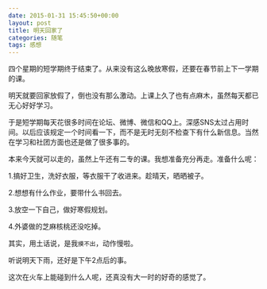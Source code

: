 ```yaml
---
date: 2015-01-31 15:45:50+00:00
layout: post
title: 明天回家了
categories: 随笔
tags: 感想
---
```


四个星期的短学期终于结束了。从来没有这么晚放寒假，还要在春节前上下一学期的课。

明天就要回家放假了，倒也没有那么激动。上课上久了也有点麻木，虽然每天都已无心好好学习。

于是短学期每天花很多时间在论坛、微博、微信和QQ上。深感SNS太过占用时间。以后应该规定一个时间看一下，而不是无时无刻不检查下有什么新信息。当然在学习和社团方面也还是做了很多事的。

本来今天就可以走的，虽然上午还有二专的课。我想准备充分再走。准备什么呢：

1.搞好卫生，洗好衣服，等衣服干了收进来。趁晴天，晒晒被子。

2.想想有什么作业，要带什么书回去。

3.放空一下自己，做好寒假规划。

4.外婆做的芝麻核桃还没吃掉。

其实，用土话说，是我`摸不出`，动作慢啦。

听说明天下雨，还好是下午2点后的事。

这次在火车上能碰到什么人呢，还真没有大一时的好奇的感觉了。